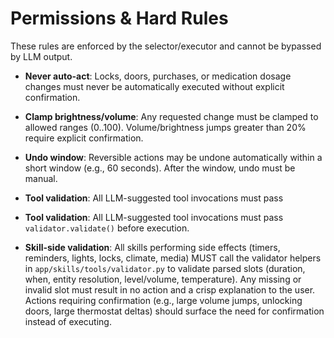 # Permissions & Hard Rules

These rules are enforced by the selector/executor and cannot be bypassed by
LLM output.

- **Never auto-act**: Locks, doors, purchases, or medication dosage changes
  must never be automatically executed without explicit confirmation.

- **Clamp brightness/volume**: Any requested change must be clamped to
  allowed ranges (0..100). Volume/brightness jumps greater than 20% require
  explicit confirmation.

- **Undo window**: Reversible actions may be undone automatically within a
  short window (e.g., 60 seconds). After the window, undo must be manual.

- **Tool validation**: All LLM-suggested tool invocations must pass
 - **Tool validation**: All LLM-suggested tool invocations must pass
  `validator.validate()` before execution.

- **Skill-side validation**: All skills performing side effects (timers, reminders,
  lights, locks, climate, media) MUST call the validator helpers in
  `app/skills/tools/validator.py` to validate parsed slots (duration, when,
  entity resolution, level/volume, temperature). Any missing or invalid slot must
  result in no action and a crisp explanation to the user. Actions requiring
  confirmation (e.g., large volume jumps, unlocking doors, large thermostat
  deltas) should surface the need for confirmation instead of executing.
